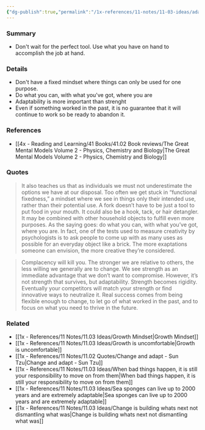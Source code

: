 ```yaml
---
{"dg-publish":true,"permalink":"/1x-references/11-notes/11-03-ideas/adaptability-do-what-you-can-with-what-you-have-where-you-are/","title":"Adaptability - Do what you can, with what you have, where you are","created":"2025-04-25T11:41:45.376+03:00","updated":"2025-04-25T17:08:22.571+03:00"}
---
```



### Summary
- Don't wait for the perfect tool. Use what you have on hand to accomplish the job at hand.

### Details
- Don't have a fixed mindset where things can only be used for one purpose.
- Do what you can, with what you've got, where you are
- Adaptability is more important than strenght
- Even if something worked in the past, it is no guarantee that it will continue to work so be ready to abandon it.

### References
- [[4x - Reading and Learning/41 Books/41.02 Book reviews/The Great Mental Models Volume 2 - Physics, Chemistry and Biology\|The Great Mental Models Volume 2 - Physics, Chemistry and Biology]]

### Quotes
>It also teaches us that as individuals we must not underestimate the options we have at our disposal. Too often we get stuck in “functional fixedness,” a mindset where we see in things only their intended use, rather than their potential use. A fork doesn’t have to be just a tool to put food in your mouth. It could also be a hook, tack, or hair detangler. It may be combined with other household objects to fulfill even more purposes. As the saying goes: do what you can, with what you’ve got, where you are. In fact, one of the tests used to measure creativity by psychologists is to ask people to come up with as many uses as possible for an everyday object like a brick. The more exaptations someone can envision, the more creative they’re considered.

>Complacency will kill you. The stronger we are relative to others, the less willing we generally are to change. We see strength as an immediate advantage that we don’t want to compromise. However, it’s not strength that survives, but adaptability. Strength becomes rigidity. Eventually your competitors will match your strength or find innovative ways to neutralize it. Real success comes from being flexible enough to change, to let go of what worked in the past, and to focus on what you need to thrive in the future.


### Related
- [[1x - References/11 Notes/11.03 Ideas/Growth Mindset\|Growth Mindset]]
- [[1x - References/11 Notes/11.03 Ideas/Growth is uncomfortable\|Growth is uncomfortable]]
- [[1x - References/11 Notes/11.02 Quotes/Change and adapt - Sun Tzu\|Change and adapt - Sun Tzu]]
- [[1x - References/11 Notes/11.03 Ideas/When bad things happen, it is still your responsibility to move on from them\|When bad things happen, it is still your responsibility to move on from them]]
- [[1x - References/11 Notes/11.03 Ideas/Sea sponges can live up to 2000 years and are extremely adaptable\|Sea sponges can live up to 2000 years and are extremely adaptable]]
- [[1x - References/11 Notes/11.03 Ideas/Change is building whats next not dismantling what was\|Change is building whats next not dismantling what was]]